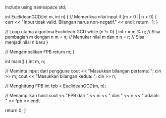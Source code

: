 include <iostream>
using namespace std;

int EuclideanGCD(int m, int n) {
  // Memeriksa nilai input
  if (m < 0 || n < 0) {
    cerr << "Input tidak valid. Bilangan harus non-negatif." << endl;
    return -1;
  }

  // Loop utama algoritma Euclidean GCD
  while (n != 0) {
    int r = m % n; // Sisa pembagian m dengan n
    m = n;  // Menukar nilai m dan n
    n = r;  // Sisa menjadi nilai n baru
  }

  // Mengembalikan FPB
  return m;
}

int main() {
  int m, n;

  // Meminta input dari pengguna
  cout << "Masukkan bilangan pertama: ";
  cin >> m;
  cout << "Masukkan bilangan kedua: ";
  cin >> n;

  // Menghitung FPB
  int fpb = EuclideanGCD(m, n);

  // Menampilkan hasil
  cout << "FPB dari " << m << " dan " << n << " adalah: " << fpb << endl;

  return 0;
}
